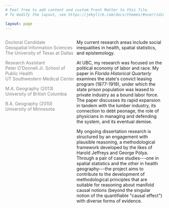 ```yaml
---
# Feel free to add content and custom Front Matter to this file.
# To modify the layout, see https://jekyllrb.com/docs/themes/#overriding-theme-defaults

layout: page
---
```


  <div id="left" style="float:left; width:45%; color:Gray;">

<p>Doctoral Candidate<br/>	
Geospatial Information Sciences<br/>
The University of Texas at Dallas<br/></p>

<p>Research Assistant<br/>
Peter O’Donnell Jr. School of Public Health<br/>
UT Southwestern Medical Center<br/></p>

<p>M.A. Geography (2013)<br/>
University of British Columbia<br/></p>

B.A. Geography (2010)<br/>
University of Minnesota
              
</div>

<div id="right" style="float:right; width:55%;">
  
<p>My current research areas include social inequalities in health, spatial statistics, and epistemology. </p>

<p> At UBC, my research was focused on the political economy of labor and race. My paper in <i>Florida Historical Quarterly</i> examines the state's convict leasing program (1877-1919), under which the state prison population was leased to private industry as a bound labor force. The paper discusses its rapid expansion in tandem with the lumber industry, its connection to debt peonage, the role of physicians in managing and defending the system, and its eventual demise.
</p>

<p>
My ongoing dissertation research is structured by an engagement with plausible reasoning, a methodological framework developed by the likes of Harold Jeffreys and George Po&#769;lya. Through a pair of case studies---one in spatial statistics and the other in health geography---the project aims to contribute to the development of methodological principles that are suitable for reasoning about manifold causal notions (beyond the singular notion of the quantifiable "causal effect") with diverse forms of evidence. 
</p>




</div>
